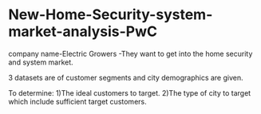 # New-Home-Security-system-market-analysis-PwC

company name-Electric Growers
-They want to get into the home security and system market.

3 datasets are of customer segments and city demographics are given.

To determine:
1)The ideal customers to target.
2)The type of city to target which include sufficient target customers.
